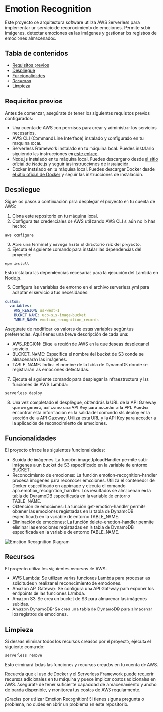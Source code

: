 # Emotion Recognition
Este proyecto de arquitectura software utiliza AWS Serverless para implementar un servicio de reconocimiento de emociones. Permite subir imágenes, detectar emociones en las imágenes y gestionar los registros de emociones almacenados.

## Tabla de contenidos
- [Requisitos previos](#requisitos-previos)
- [Despliegue](#despliegue)
- [Funcionalidades](#funcionalidades)
- [Recursos](#recursos)
- [Limpieza](#limpieza)

## Requisitos previos
Antes de comenzar, asegúrate de tener los siguientes requisitos previos configurados:

- Una cuenta de AWS con permisos para crear y administrar los servicios necesarios.
- AWS CLI (Command Line Interface) instalado y configurado en tu máquina local.
- Serverless Framework instalado en tu máquina local. Puedes instalarlo siguiendo las instrucciones en [este enlace](https://www.serverless.com/framework/docs/getting-started/).
- Node.js instalado en tu máquina local. Puedes descargarlo desde [el sitio oficial de Node.js](https://nodejs.org/es/) y seguir las instrucciones de instalación.
- Docker instalado en tu máquina local. Puedes descargar Docker desde [el sitio oficial de Docker](https://www.docker.com/get-started) y seguir las instrucciones de instalación.

## Despliegue

Sigue los pasos a continuación para desplegar el proyecto en tu cuenta de AWS:

1. Clona este repositorio en tu máquina local.
2. Configura tus credenciales de AWS utilizando AWS CLI si aún no lo has hecho:
```shell
aws configure
```
3. Abre una terminal y navega hasta el directorio raíz del proyecto.
4. Ejecuta el siguiente comando para instalar las dependencias del proyecto:
```shell
npm install
```
Esto instalará las dependencias necesarias para la ejecución del Lambda en Node.js.

5. Configura las variables de entorno en el archivo serverless.yml para adaptar el servicio a tus necesidades:
```yaml
custom:
  variables:
    AWS_REGION: us-west-1
    BUCKET_NAME: ucb-sis-image-bucket
    TABLE_NAME: emotion_recognition_records
```
Asegúrate de modificar los valores de estas variables según tus preferencias. Aquí tienes una breve descripción de cada una:
- AWS_REGION: Elige la región de AWS en la que deseas desplegar el servicio.
- BUCKET_NAME: Especifica el nombre del bucket de S3 donde se almacenarán las imágenes.
- TABLE_NAME: Indica el nombre de la tabla de DynamoDB donde se registrarán las emociones detectadas.

7.  Ejecuta el siguiente comando para desplegar la infraestructura y las funciones de AWS Lambda:
```shell
serverless deploy
```
8. Una vez completado el despliegue, obtendrás la URL de la API Gateway que se generó, así como una API Key para acceder a la API. Puedes encontrar esta información en la salida del comando sls deploy en la sección de la API Gateway. Utiliza esta URL y la API Key para acceder a la aplicación de reconocimiento de emociones.

## Funcionalidades
El proyecto ofrece las siguientes funcionalidades:
- Subida de imágenes: La función imageUploadHandler permite subir imágenes a un bucket de S3 especificado en la variable de entorno BUCKET.
- Reconocimiento de emociones: La función emotion-recognition-handler procesa imágenes para reconocer emociones. Utiliza el contenedor de Docker especificado en appimage y ejecuta el comando app.emotion_recognition_handler. Los resultados se almacenan en la tabla de DynamoDB especificada en la variable de entorno TABLE_NAME.
- Obtención de emociones: La función get-emotion-handler permite obtener las emociones registradas en la tabla de DynamoDB especificada en la variable de entorno TABLE_NAME.
- Eliminación de emociones: La función delete-emotion-handler permite eliminar las emociones registradas en la tabla de DynamoDB especificada en la variable de entorno TABLE_NAME.

![Emotion Recognition Diagram](https://github.com/Arquitectura-de-Software-01-2023/Emotion-Recognition/assets/102682441/8f8fff56-e6af-40bb-9c33-cc6f6d595475)

## Recursos
El proyecto utiliza los siguientes recursos de AWS:
- AWS Lambda: Se utilizan varias funciones Lambda para procesar las solicitudes y realizar el reconocimiento de emociones.
- Amazon API Gateway: Se configura una API Gateway para exponer los endpoints de las funciones Lambda.
- Amazon S3: Se crea un bucket de S3 para almacenar las imágenes subidas.
- Amazon DynamoDB: Se crea una tabla de DynamoDB para almacenar los registros de emociones.

## Limpieza

Si deseas eliminar todos los recursos creados por el proyecto, ejecuta el siguiente comando:
```shell
serverless remove
```
Esto eliminará todas las funciones y recursos creados en tu cuenta de AWS.

Recuerda que el uso de Docker y el Serverless Framework puede requerir recursos adicionales en tu máquina y puede implicar costos adicionales en AWS. Asegúrate de tener suficiente capacidad de almacenamiento y ancho de banda disponible, y monitorea tus costos de AWS regularmente.

¡Gracias por utilizar Emotion Recognition! Si tienes alguna pregunta o problema, no dudes en abrir un problema en este repositorio.